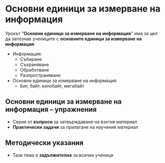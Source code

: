 # Основни единици за измерване на информация

Урокът "**Основни единици за измерване на информация**" има за цел да запознае учениците с **основните единици за измерване на информация**:
- Информация:
  - Събиране
  - Съхраняване
  - Обработване
  - Разпространяване
- Основни единици за измерване на информация
  - Бит, байт, килобайт, мегабайт

## Основни единици за измерване на информация – упражнения
  - Серия от **въпроси** за затвърждаване на взетия материал
  - **Практически задачи** за прилагане на научения материал

## Методически указания
  - Тази тема е **задължителна** за всички ученици
